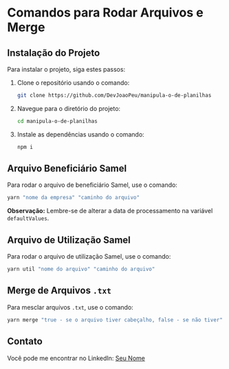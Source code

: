 # Comandos para Rodar Arquivos e Merge

## Instalação do Projeto

Para instalar o projeto, siga estes passos:

1. Clone o repositório usando o comando:

   ```bash
   git clone https://github.com/DevJoaoPeu/manipula-o-de-planilhas
   ```

2. Navegue para o diretório do projeto:

   ```bash
   cd manipula-o-de-planilhas
   ```

3. Instale as dependências usando o comando:

   ```bash
   npm i
   ```

## Arquivo Beneficiário Samel

Para rodar o arquivo de beneficiário Samel, use o comando:

```bash
yarn "nome da empresa" "caminho do arquivo"
```

**Observação:** Lembre-se de alterar a data de processamento na variável `defaultValues`.

## Arquivo de Utilização Samel

Para rodar o arquivo de utilização Samel, use o comando:

```bash
yarn util "nome do arquivo" "caminho do arquivo"
```

## Merge de Arquivos `.txt`

Para mesclar arquivos `.txt`, use o comando:

```bash
yarn merge "true - se o arquivo tiver cabeçalho, false - se não tiver" "caminho do arquivo"
```

## Contato

Você pode me encontrar no LinkedIn: [Seu Nome](https://www.linkedin.com/in/seu-nome)

